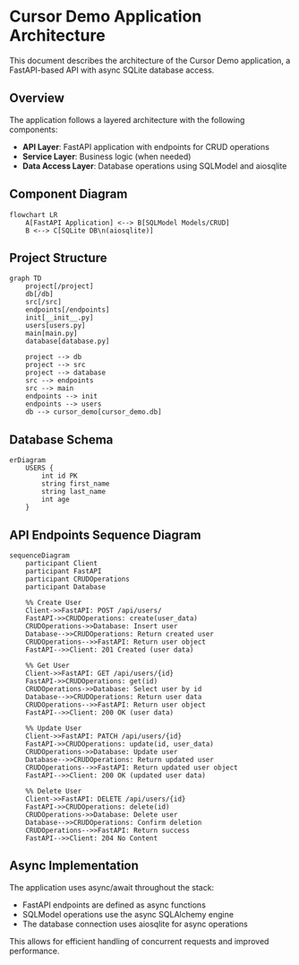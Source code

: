 # Cursor Demo Application Architecture

This document describes the architecture of the Cursor Demo application, a FastAPI-based API with async SQLite database access.

## Overview

The application follows a layered architecture with the following components:
- **API Layer**: FastAPI application with endpoints for CRUD operations
- **Service Layer**: Business logic (when needed)
- **Data Access Layer**: Database operations using SQLModel and aiosqlite

## Component Diagram

```mermaid
flowchart LR
    A[FastAPI Application] <--> B[SQLModel Models/CRUD]
    B <--> C[SQLite DB\n(aiosqlite)]
```

## Project Structure

```mermaid
graph TD
    project[/project]
    db[/db]
    src[/src]
    endpoints[/endpoints]
    init[__init__.py]
    users[users.py]
    main[main.py]
    database[database.py]

    project --> db
    project --> src
    project --> database
    src --> endpoints
    src --> main
    endpoints --> init
    endpoints --> users
    db --> cursor_demo[cursor_demo.db]
```

## Database Schema

```mermaid
erDiagram
    USERS {
        int id PK
        string first_name
        string last_name
        int age
    }
```

## API Endpoints Sequence Diagram

```mermaid
sequenceDiagram
    participant Client
    participant FastAPI
    participant CRUDOperations
    participant Database

    %% Create User
    Client->>FastAPI: POST /api/users/
    FastAPI->>CRUDOperations: create(user_data)
    CRUDOperations->>Database: Insert user
    Database-->>CRUDOperations: Return created user
    CRUDOperations-->>FastAPI: Return user object
    FastAPI-->>Client: 201 Created (user data)

    %% Get User
    Client->>FastAPI: GET /api/users/{id}
    FastAPI->>CRUDOperations: get(id)
    CRUDOperations->>Database: Select user by id
    Database-->>CRUDOperations: Return user data
    CRUDOperations-->>FastAPI: Return user object
    FastAPI-->>Client: 200 OK (user data)

    %% Update User
    Client->>FastAPI: PATCH /api/users/{id}
    FastAPI->>CRUDOperations: update(id, user_data)
    CRUDOperations->>Database: Update user
    Database-->>CRUDOperations: Return updated user
    CRUDOperations-->>FastAPI: Return updated user object
    FastAPI-->>Client: 200 OK (updated user data)

    %% Delete User
    Client->>FastAPI: DELETE /api/users/{id}
    FastAPI->>CRUDOperations: delete(id)
    CRUDOperations->>Database: Delete user
    Database-->>CRUDOperations: Confirm deletion
    CRUDOperations-->>FastAPI: Return success
    FastAPI-->>Client: 204 No Content
```

## Async Implementation

The application uses async/await throughout the stack:
- FastAPI endpoints are defined as async functions
- SQLModel operations use the async SQLAlchemy engine
- The database connection uses aiosqlite for async operations

This allows for efficient handling of concurrent requests and improved performance.